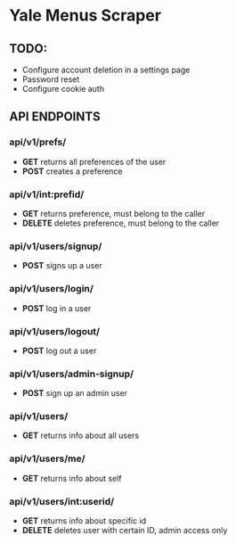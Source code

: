 # Yale Menus Scraper

## **TODO:**
- Configure account deletion in a settings page
- Password reset
- Configure cookie auth

## **API ENDPOINTS**

### **api/v1/prefs/**
+ __GET__ returns all preferences of the user
+ __POST__ creates a preference
### **api/v1/int:prefid/**
+ __GET__ returns preference, must belong to the caller
+ __DELETE__ deletes preference, must belong to the caller
### **api/v1/users/signup/**
+ __POST__ signs up a user
### **api/v1/users/login/**
+ __POST__ log in a user
### **api/v1/users/logout/**
+ __POST__ log out a user
### **api/v1/users/admin-signup/**
+ __POST__ sign up an admin user
### **api/v1/users/**
+ __GET__ returns info about all users
### **api/v1/users/me/**
+ __GET__ returns info about self
### **api/v1/users/int:userid/**
+ __GET__ returns info about specific id
+ __DELETE__ deletes user with certain ID, admin access only